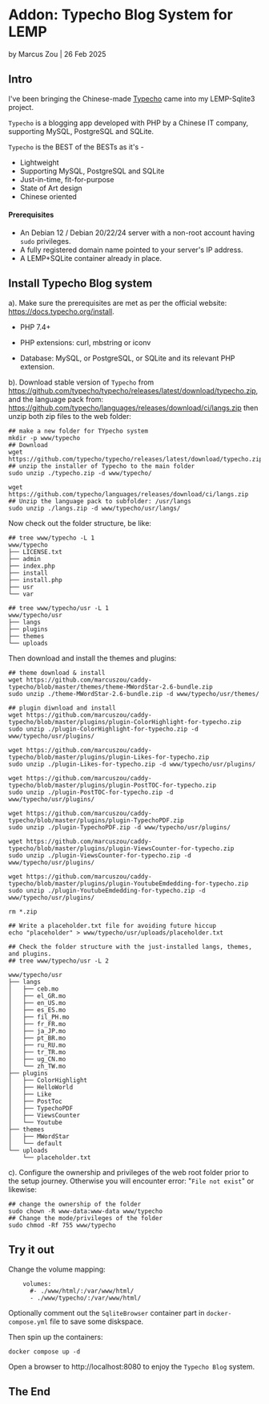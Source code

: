 # Addon: Typecho Blog System for LEMP

by Marcus Zou | 26 Feb 2025



## Intro 

I've been bringing the Chinese-made [Typecho](https://typecho.org) came into my LEMP-Sqlite3 project.

`Typecho` is a blogging app developed with PHP by a Chinese IT company, supporting MySQL, PostgreSQL and SQLite. 

`Typecho` is the BEST of the BESTs as it's -

- Lightweight
- Supporting MySQL, PostgreSQL and SQLite
- Just-in-time, fit-for-purpose
- State of Art design
- Chinese oriented

#### Prerequisites

- An Debian 12 / Debian 20/22/24 server with a non-root account having `sudo` privileges.
- A fully registered domain name pointed to your server's IP address.
- A LEMP+SQLite container already in place.



## Install Typecho Blog system

a). Make sure the prerequisites are met as per the official website: https://docs.typecho.org/install.

- PHP 7.4+

- PHP extensions: curl, mbstring or iconv

- Database: MySQL, or PostgreSQL, or SQLite and its relevant PHP extension.


b). Download stable version of `Typecho` from https://github.com/typecho/typecho/releases/latest/download/typecho.zip, and  the language pack from: https://github.com/typecho/languages/releases/download/ci/langs.zip then unzip both zip files to the web folder:

```shell
## make a new folder for TYpecho system
mkdir -p www/typecho
## Download
wget https://github.com/typecho/typecho/releases/latest/download/typecho.zip
## unzip the installer of Typecho to the main folder
sudo unzip ./typecho.zip -d www/typecho/

wget https://github.com/typecho/languages/releases/download/ci/langs.zip
## Unzip the language pack to subfolder: /usr/langs
sudo unzip ./langs.zip -d www/typecho/usr/langs/
```

Now check out the folder structure, be like:

```shell
## tree www/typecho -L 1
www/typecho
├── LICENSE.txt
├── admin
├── index.php
├── install
├── install.php
├── usr
└── var
```

```shell
## tree www/typecho/usr -L 1
www/typecho/usr
├── langs
├── plugins
├── themes
└── uploads
```

Then download and install the themes and plugins:

```shell
## theme download & install
wget https://github.com/marcuszou/caddy-typecho/blob/master/themes/theme-MWordStar-2.6-bundle.zip
sudo unzip ./theme-MWordStar-2.6-bundle.zip -d www/typecho/usr/themes/

## plugin diwnload and install
wget https://github.com/marcuszou/caddy-typecho/blob/master/plugins/plugin-ColorHighlight-for-typecho.zip
sudo unzip ./plugin-ColorHighlight-for-typecho.zip -d www/typecho/usr/plugins/

wget https://github.com/marcuszou/caddy-typecho/blob/master/plugins/plugin-Likes-for-typecho.zip
sudo unzip ./plugin-Likes-for-typecho.zip -d www/typecho/usr/plugins/

wget https://github.com/marcuszou/caddy-typecho/blob/master/plugins/plugin-PostTOC-for-typecho.zip
sudo unzip ./plugin-PostTOC-for-typecho.zip -d www/typecho/usr/plugins/

wget https://github.com/marcuszou/caddy-typecho/blob/master/plugins/plugin-TypechoPDF.zip
sudo unzip ./plugin-TypechoPDF.zip -d www/typecho/usr/plugins/

wget https://github.com/marcuszou/caddy-typecho/blob/master/plugins/plugin-ViewsCounter-for-typecho.zip
sudo unzip ./plugin-ViewsCounter-for-typecho.zip -d www/typecho/usr/plugins/

wget https://github.com/marcuszou/caddy-typecho/blob/master/plugins/plugin-YoutubeEmdedding-for-typecho.zip 
sudo unzip ./plugin-YoutubeEmdedding-for-typecho.zip -d www/typecho/usr/plugins/

rm *.zip

## Write a placeholder.txt file for avoiding future hiccup
echo "placeholder" > www/typecho/usr/uploads/placeholder.txt

## Check the folder structure with the just-installed langs, themes, and plugins.
## tree www/typecho/usr -L 2
```

```shell
www/typecho/usr
├── langs
│   ├── ceb.mo
│   ├── el_GR.mo
│   ├── en_US.mo
│   ├── es_ES.mo
│   ├── fil_PH.mo
│   ├── fr_FR.mo
│   ├── ja_JP.mo
│   ├── pt_BR.mo
│   ├── ru_RU.mo
│   ├── tr_TR.mo
│   ├── ug_CN.mo
│   └── zh_TW.mo
├── plugins
│   ├── ColorHighlight
│   ├── HelloWorld
│   ├── Like
│   ├── PostToc
│   ├── TypechoPDF
│   ├── ViewsCounter
│   └── Youtube
├── themes
│   ├── MWordStar
│   └── default
└── uploads
    └── placeholder.txt
```

c). Configure the ownership and privileges of the web root folder prior to the setup journey. Otherwise you will encounter error:  "`File not exist`" or likewise:

```shell
## change the ownership of the folder
sudo chown -R www-data:www-data www/typecho
## Change the mode/privileges of the folder
sudo chmod -Rf 755 www/typecho

```



## Try it out

Change the volume mapping:

```shell
    volumes:
      #- ./www/html/:/var/www/html/
      - ./www/typecho/:/var/www/html/
```

Optionally comment out the `SqliteBrowser` container part in `docker-compose.yml` file to save some diskspace.

Then spin up the containers:

```shell
docker compose up -d
```

Open a browser to http://localhost:8080 to enjoy the `Typecho Blog` system. 



## The End
